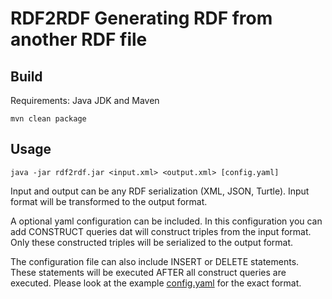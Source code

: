 # RDF2RDF Generating RDF from another RDF file

## Build

Requirements: Java JDK and Maven

```
mvn clean package
```

## Usage

```
java -jar rdf2rdf.jar <input.xml> <output.xml> [config.yaml]
```

Input and output can be any RDF serialization (XML, JSON, Turtle). Input format will be transformed to the output format.

A optional yaml configuration can be included. In this configuration you can add CONSTRUCT queries dat will construct triples from the input format. Only these constructed triples will be serialized to the output format.

The configuration file can also include INSERT or DELETE statements. These statements will be executed AFTER all construct queries are executed. Please look at the example [config.yaml](config.yaml) for the exact format.
